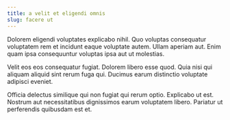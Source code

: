 ```yaml
---
title: a velit et eligendi omnis
slug: facere ut
---
```


Dolorem eligendi voluptates explicabo nihil. Quo voluptas consequatur voluptatem rem et incidunt eaque voluptate autem. Ullam aperiam aut. Enim quam ipsa consequuntur voluptas ipsa aut ut molestias.

Velit eos eos consequatur fugiat. Dolorem libero esse quod. Quia nisi qui aliquam aliquid sint rerum fuga qui. Ducimus earum distinctio voluptate adipisci eveniet.

Officia delectus similique qui non fugiat qui rerum optio. Explicabo ut est. Nostrum aut necessitatibus dignissimos earum voluptatem libero. Pariatur ut perferendis quibusdam est et.
